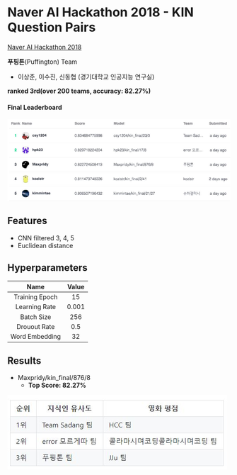 
# Naver AI Hackathon 2018 - KIN Question Pairs

[Naver AI Hackathon 2018](https://github.com/naver/ai-hackathon-2018)

**푸핑톤**(Puffington) Team

 - 이상준, 이수진, 신동협 (경기대학교 인공지능 연구실)

**ranked 3rd(over 200 teams, accuracy: 82.27%)**


#### Final Leaderboard

![learderboard](imgs/leaderboard.png)



## Features

- CNN filtered 3, 4, 5
- Euclidean distance




## Hyperparameters

|           Name            |   Value    |
| :-----------------------: | :--------: |
|      Training Epoch       |     15     |
|       Learning Rate       |   0.001    |
|        Batch Size         |    256     |
|       Drouout Rate        |    0.5     |
|      Word Embedding       |    32      |



## Results

* Maxpridy/kin_final/876/8
  * **Top Score: 82.27%**

![result](imgs/result.png)
